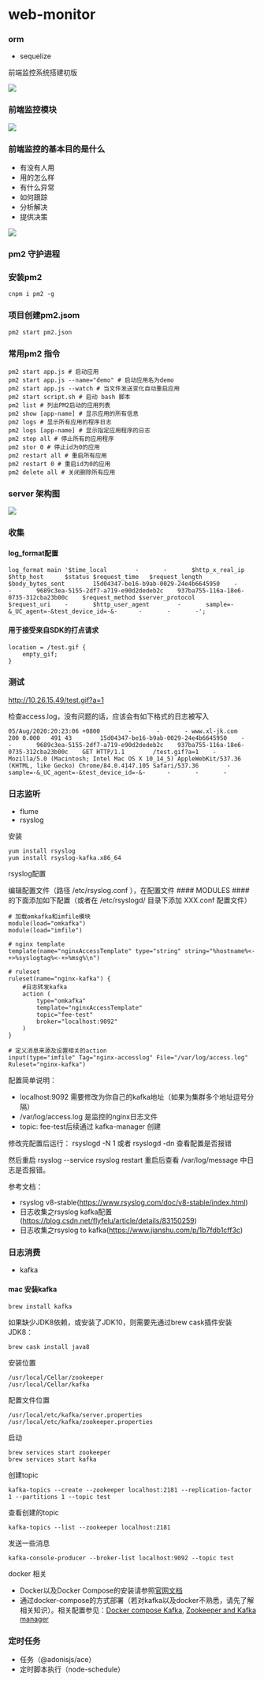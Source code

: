 # web-monitor

### orm

- sequelize

前端监控系统搭建初版

<img src="http://missxiaolin.com/%E5%89%8D%E7%AB%AF%E7%9B%91%E6%8E%A7%E4%BD%93%E7%B3%BB.png" />

### 前端监控模块

<img src="http://missxiaolin.com/%E5%89%8D%E7%AB%AF%E7%9B%91%E6%8E%A7%E6%A8%A1%E5%9D%97.png" />

### 前端监控的基本目的是什么

- 有没有人用
- 用的怎么样
- 有什么异常
- 如何跟踪
- 分析解决
- 提供决策

<img src="http://missxiaolin.com/%E7%9B%91%E6%8E%A71592141625475.jpg" />

### pm2 守护进程

### 安装pm2

~~~
cnpm i pm2 -g
~~~

### 项目创建pm2.jsom

~~~
pm2 start pm2.json
~~~

### 常用pm2 指令

~~~
pm2 start app.js # 启动应用
pm2 start app.js --name="demo" # 启动应用名为demo
pm2 start app.js --watch # 当文件发送变化自动重启应用
pm2 start script.sh # 启动 bash 脚本
pm2 list # 列出PM2启动的应用列表
pm2 show [app-name] # 显示应用的所有信息
pm2 logs # 显示所有应用的程序日志
pm2 logs [app-name] # 显示指定应用程序的日志
pm2 stop all # 停止所有的应用程序
pm2 stor 0 # 停止id为0的应用
pm2 restart all # 重启所有应用
pm2 restart 0 # 重启id为0的应用
pm2 delete all # 关闭删除所有应用
~~~

### server 架构图

<img src="http://missxiaolin.com/jk_20200805.png" />

### 收集

#### log_format配置

~~~
log_format main '$time_local        -       -       $http_x_real_ip $http_host      $status $request_time   $request_length $body_bytes_sent        15d04347-be16-b9ab-0029-24e4b6645950    -       -       9689c3ea-5155-2df7-a719-e90d2dedeb2c    937ba755-116a-18e6-0735-312cba23b00c    $request_method $server_protocol        $request_uri    -       $http_user_agent        -       sample=-&_UC_agent=-&test_device_id=-&-      -       -       -';
~~~

#### 用于接受来自SDK的打点请求

~~~
location = /test.gif {
    empty_gif;
}
~~~

### 测试

http://10.26.15.49/test.gif?a=1

检查access.log，没有问题的话，应该会有如下格式的日志被写入

~~~
05/Aug/2020:20:23:06 +0800        -       -       - www.xl-jk.com      200 0.000   491 43        15d04347-be16-b9ab-0029-24e4b6645950    -       -       9689c3ea-5155-2df7-a719-e90d2dedeb2c    937ba755-116a-18e6-0735-312cba23b00c    GET HTTP/1.1        /test.gif?a=1    -       Mozilla/5.0 (Macintosh; Intel Mac OS X 10_14_5) AppleWebKit/537.36 (KHTML, like Gecko) Chrome/84.0.4147.105 Safari/537.36        -       sample=-&_UC_agent=-&test_device_id=-&-      -       -       -
~~~

### 日志监听

- flume
- rsyslog

安装

~~~
yum install rsyslog
yum install rsyslog-kafka.x86_64
~~~

rsyslog配置

编辑配置文件（路径 /etc/rsyslog.conf  ），在配置文件 #### MODULES #### 的下面添加如下配置（或者在 /etc/rsyslogd/ 目录下添加 XXX.conf 配置文件）

~~~
# 加载omkafka和imfile模块
module(load="omkafka")
module(load="imfile")
 
# nginx template
template(name="nginxAccessTemplate" type="string" string="%hostname%<-+>%syslogtag%<-+>%msg%\n")
 
# ruleset
ruleset(name="nginx-kafka") {
    #日志转发kafka
    action (
        type="omkafka"
	    template="nginxAccessTemplate"
        topic="fee-test"
        broker="localhost:9092"
    )
}
 
# 定义消息来源及设置相关的action
input(type="imfile" Tag="nginx-accesslog" File="/var/log/access.log" Ruleset="nginx-kafka")
~~~

配置简单说明：

- localhost:9092 需要修改为你自己的kafka地址（如果为集群多个地址逗号分隔）
- /var/log/access.log 是监控的nginx日志文件
- topic: fee-test后续通过 kafka-manager 创建


修改完配置后运行： rsyslogd -N 1 或者 rsyslogd -dn 查看配置是否报错

然后重启 rsyslog --service rsyslog restart 重启后查看 /var/log/message 中日志是否报错。

参考文档：

- rsyslog v8-stable(https://www.rsyslog.com/doc/v8-stable/index.html)
- 日志收集之rsyslog kafka配置(https://blog.csdn.net/flyfelu/article/details/83150259)
- 日志收集之rsyslog to kafka(https://www.jianshu.com/p/1b7fdb1cff3c)

### 日志消费

- kafka

#### mac 安装kafka

~~~
brew install kafka
~~~

如果缺少JDK8依赖，或安装了JDK10，则需要先通过brew cask插件安装JDK8：

~~~
brew cask install java8
~~~

安装位置

~~~
/usr/local/Cellar/zookeeper
/usr/local/Cellar/kafka
~~~

配置文件位置

~~~
/usr/local/etc/kafka/server.properties
/usr/local/etc/kafka/zookeeper.properties
~~~

启动

~~~
brew services start zookeeper
brew services start kafka
~~~

创建topic

~~~
kafka-topics --create --zookeeper localhost:2181 --replication-factor 1 --partitions 1 --topic test
~~~

查看创建的topic

~~~
kafka-topics --list --zookeeper localhost:2181
~~~

发送一些消息

~~~
kafka-console-producer --broker-list localhost:9092 --topic test 
~~~

docker 相关

- Docker以及Docker Compose的安装请参照[官网文档](https://docs.docker.com/get-docker/)
- 通过docker-compose的方式部署（若对kafka以及docker不熟悉，请先了解相关知识）。相关配置参见：[Docker compose Kafka](https://gist.github.com/alphawq/1c2dc14cbc303e32ec45c64e2d764284#docker-compose-kafka-zookeeper-and-kafka-manager), [Zookeeper and Kafka manager](https://gist.github.com/alphawq/1c2dc14cbc303e32ec45c64e2d764284#docker-compose-kafka-zookeeper-and-kafka-manager)

### 定时任务

- 任务（@adonisjs/ace）
- 定时脚本执行（node-schedule）
